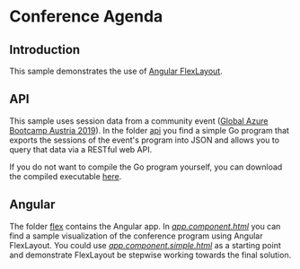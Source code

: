 # Conference Agenda

## Introduction

This sample demonstrates the use of [Angular FlexLayout](https://github.com/angular/flex-layout).

## API

This sample uses session data from a community event ([Global Azure Bootcamp Austria 2019](https://coding-club-linz.github.io/global-azure-bootcamp-2019/programm.html)). In the folder [api](api) you find a simple Go program that exports the sessions of the event's program into JSON and allows you to query that data via a RESTful web API.

If you do not want to compile the Go program yourself, you can download the compiled executable [here](https://cddataexchange.blob.core.windows.net/data-exchange/gab-conference-api.zip).

## Angular

The folder [flex](flex) contains the Angular app. In [*app.component.html*](flex/src/app/app.component.html) you can find a sample visualization of the conference program using Angular FlexLayout. You could use [*app.component.simple.html*](flex/src/app/app.component.simple.html) as a starting point and demonstrate FlexLayout be stepwise working towards the final solution.
